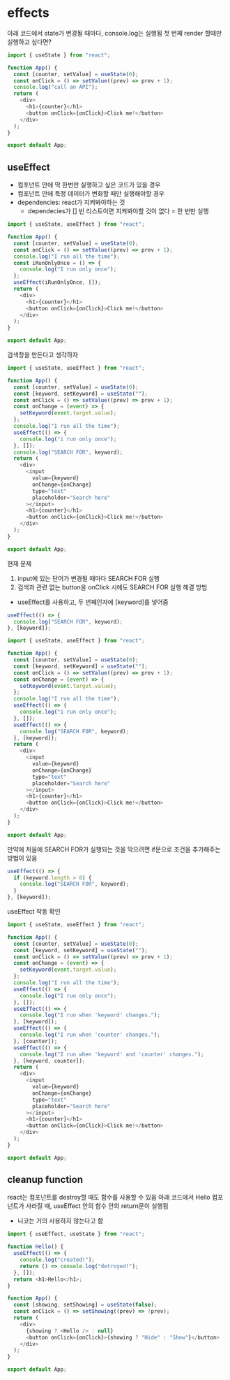 # effects

아래 코드에서 state가 변경될 때마다, console.log는 실행됨
첫 번째 render 할때만 실행하고 싶다면?

```js
import { useState } from "react";

function App() {
  const [counter, setValue] = useState(0);
  const onClick = () => setValue((prev) => prev + 1);
  console.log("call an API");
  return (
    <div>
      <h1>{counter}</h1>
      <button onClick={onClick}>Click me!</button>
    </div>
  );
}

export default App;
```

## useEffect

- 컴포넌트 안에 딱 한번만 실행하고 싶은 코드가 있을 경우
- 컴포넌트 안에 특정 데이터가 변화할 때만 실행해야할 경우
- dependencies: react가 지켜봐야하는 것
  - dependecies가 [] 빈 리스트이면 지켜봐야할 것이 없다 = 한 번만 실행

```js
import { useState, useEffect } from "react";

function App() {
  const [counter, setValue] = useState(0);
  const onClick = () => setValue((prev) => prev + 1);
  console.log("I run all the time");
  const iRunOnlyOnce = () => {
    console.log("I run only once");
  };
  useEffect(iRunOnlyOnce, []);
  return (
    <div>
      <h1>{counter}</h1>
      <button onClick={onClick}>Click me!</button>
    </div>
  );
}

export default App;
```

검색창을 만든다고 생각하자

```js
import { useState, useEffect } from "react";

function App() {
  const [counter, setValue] = useState(0);
  const [keyword, setKeyword] = useState("");
  const onClick = () => setValue((prev) => prev + 1);
  const onChange = (event) => {
    setKeyword(event.target.value);
  };
  console.log("I run all the time");
  useEffect(() => {
    console.log("i run only once");
  }, []);
  console.log("SEARCH FOR", keyword);
  return (
    <div>
      <input
        value={keyword}
        onChange={onChange}
        type="text"
        placeholder="Search here"
      ></input>
      <h1>{counter}</h1>
      <button onClick={onClick}>Click me!</button>
    </div>
  );
}

export default App;
```

현재 문제

1. input에 있는 단어가 변경될 때마다 SEARCH FOR 실행
2. 검색과 관련 없는 button을 onClick 시에도 SEARCH FOR 실행
   해결 방법

- useEffect를 사용하고, 두 번째인자에 [keyword]를 넣어줌

```js
useEffect(() => {
  console.log("SEARCH FOR", keyword);
}, [keyword]);
```

```js
import { useState, useEffect } from "react";

function App() {
  const [counter, setValue] = useState(0);
  const [keyword, setKeyword] = useState("");
  const onClick = () => setValue((prev) => prev + 1);
  const onChange = (event) => {
    setKeyword(event.target.value);
  };
  console.log("I run all the time");
  useEffect(() => {
    console.log("i run only once");
  }, []);
  useEffect(() => {
    console.log("SEARCH FOR", keyword);
  }, [keyword]);
  return (
    <div>
      <input
        value={keyword}
        onChange={onChange}
        type="text"
        placeholder="Search here"
      ></input>
      <h1>{counter}</h1>
      <button onClick={onClick}>Click me!</button>
    </div>
  );
}

export default App;
```

만약에 처음에 SEARCH FOR가 실행되는 것을 막으려면 if문으로 조건을 추가해주는 방법이 있음

```js
useEffect(() => {
  if (keyword.length > 0) {
    console.log("SEARCH FOR", keyword);
  }
}, [keyword]);
```

useEffect 작동 확인

```js
import { useState, useEffect } from "react";

function App() {
  const [counter, setValue] = useState(0);
  const [keyword, setKeyword] = useState("");
  const onClick = () => setValue((prev) => prev + 1);
  const onChange = (event) => {
    setKeyword(event.target.value);
  };
  console.log("I run all the time");
  useEffect(() => {
    console.log("I run only once");
  }, []);
  useEffect(() => {
    console.log("I run when 'keyword' changes.");
  }, [keyword]);
  useEffect(() => {
    console.log("I run when 'counter' changes.");
  }, [counter]);
  useEffect(() => {
    console.log("I run when 'keyword' and 'counter' changes.");
  }, [keyword, counter]);
  return (
    <div>
      <input
        value={keyword}
        onChange={onChange}
        type="text"
        placeholder="Search here"
      ></input>
      <h1>{counter}</h1>
      <button onClick={onClick}>Click me!</button>
    </div>
  );
}

export default App;
```

## cleanup function

react는 컴포넌트를 destroy할 때도 함수를 사용할 수 있음
아래 코드에서 Hello 컴포넌트가 사라질 때, useEffect 안의 함수 안의 return문이 실행됨

- 니코는 거의 사용하지 않는다고 함

```js
import { useEffect, useState } from "react";

function Hello() {
  useEffect(() => {
    console.log("created!");
    return () => console.log("detroyed!");
  }, []);
  return <h1>Hello</h1>;
}

function App() {
  const [showing, setShowing] = useState(false);
  const onClick = () => setShowing((prev) => !prev);
  return (
    <div>
      {showing ? <Hello /> : null}
      <button onClick={onClick}>{showing ? "Hide" : "Show"}</button>
    </div>
  );
}

export default App;
```
